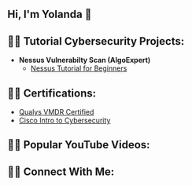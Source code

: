 ## Hi, I'm Yolanda 👋

<h2>👨‍💻 Tutorial Cybersecurity Projects:</h2>

- <b>Nessus Vulnerabilty Scan (AlgoExpert)</b>
  - [Nessus Tutorial for Beginners](https://www.youtube.com/watch?v=lT6Px9zJM3s&t=359s)

<h2>👨‍💻 Certifications:</h2>

- [Qualys VMDR Certified](https://github.com/yvette4887/yvette4887/blob/main/QualysImage.png)
- [Cisco Intro to Cybersecurity](https://github.com/yvette4887/yvette4887/blob/main/QualysImage.png)

<h2>👨‍💻 Popular YouTube Videos:</h2>



<h2>👨‍💻 Connect With Me:</h2>

<!--
**yvette4887/yvette4887** is a ✨ _special_ ✨ repository because its `README.md` (this file) appears on your GitHub profile.

Here are some ideas to get you started:

- 🔭 I’m currently working on ...
- 🌱 I’m currently learning ...
- 👯 I’m looking to collaborate on ...
- 🤔 I’m looking for help with ...
- 💬 Ask me about ...
- 📫 How to reach me: ...
- 😄 Pronouns: ...
- ⚡ Fun fact: ...
-->
